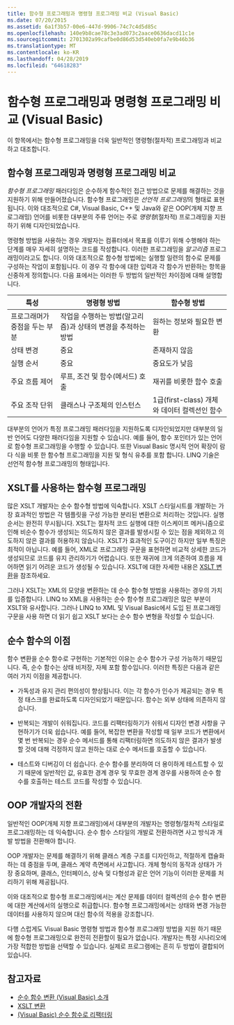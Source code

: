 ```yaml
---
title: 함수형 프로그래밍과 명령형 프로그래밍 비교 (Visual Basic)
ms.date: 07/20/2015
ms.assetid: 6a1f3b57-00e6-447d-9906-74c7c4d5d85c
ms.openlocfilehash: 140e9b8cae78c3e3ad073c2aace0636dacd11c1e
ms.sourcegitcommit: 2701302a99cafbe0d86d53d540eb0fa7e9b46b36
ms.translationtype: MT
ms.contentlocale: ko-KR
ms.lasthandoff: 04/28/2019
ms.locfileid: "64618283"
---
```

# <a name="functional-programming-vs-imperative-programming-visual-basic"></a>함수형 프로그래밍과 명령형 프로그래밍 비교 (Visual Basic)
이 항목에서는 함수형 프로그래밍을 더욱 일반적인 명령형(절차적) 프로그래밍과 비교하고 대조합니다.  
  
## <a name="functional-programming-vs-imperative-programming"></a>함수형 프로그래밍과 명령형 프로그래밍 비교  
 *함수형 프로그래밍* 패러다임은 순수하게 함수적인 접근 방법으로 문제를 해결하는 것을 지원하기 위해 만들어졌습니다. 함수형 프로그래밍은 *선언적 프로그래밍*의 형태로 표현됩니다. 이와 대조적으로 C#, Visual Basic, C++ 및 Java와 같은 OOP(개체 지향 프로그래밍) 언어를 비롯한 대부분의 주류 언어는 주로 *명령형*(절차적) 프로그래밍을 지원하기 위해 디자인되었습니다.  
  
 명령형 방법을 사용하는 경우 개발자는 컴퓨터에서 목표를 이루기 위해 수행해야 하는 단계를 매우 자세히 설명하는 코드를 작성합니다. 이러한 프로그래밍을 *알고리즘* 프로그래밍이라고도 합니다. 이와 대조적으로 함수형 방법에는 실행할 일련의 함수로 문제를 구성하는 작업이 포함됩니다. 이 경우 각 함수에 대한 입력과 각 함수가 반환하는 항목을 신중하게 정의합니다. 다음 표에서는 이러한 두 방법의 일반적인 차이점에 대해 설명합니다.  
  
|특성|명령형 방법|함수형 방법|  
|--------------------|-------------------------|-------------------------|  
|프로그래머가 중점을 두는 부분|작업을 수행하는 방법(알고리즘)과 상태의 변경을 추적하는 방법|원하는 정보와 필요한 변환|  
|상태 변경|중요|존재하지 않음|  
|실행 순서|중요|중요도가 낮음|  
|주요 흐름 제어|루프, 조건 및 함수(메서드) 호출|재귀를 비롯한 함수 호출|  
|주요 조작 단위|클래스나 구조체의 인스턴스|1급(first-class) 개체와 데이터 컬렉션인 함수|  
  
 대부분의 언어가 특정 프로그래밍 패러다임을 지원하도록 디자인되었지만 대부분의 일반 언어도 다양한 패러다임을 지원할 수 있습니다. 예를 들어, 함수 포인터가 있는 언어로 함수형 프로그래밍을 수행할 수 있습니다. 또한 Visual Basic 명시적 언어 확장이 람다 식을 비롯 한 함수형 프로그래밍을 지원 및 형식 유추를 포함 합니다. LINQ 기술은 선언적 함수형 프로그래밍의 형태입니다.  
  
## <a name="functional-programming-using-xslt"></a>XSLT를 사용하는 함수형 프로그래밍  
 많은 XSLT 개발자는 순수 함수형 방법에 익숙합니다. XSLT 스타일시트를 개발하는 가장 효과적인 방법은 각 템플릿을 구성 가능한 분리된 변환으로 처리하는 것입니다. 실행 순서는 완전히 무시됩니다. XSLT는 절차적 코드 실행에 대한 이스케이프 메커니즘으로 인해 비순수 함수가 생성되는 의도하지 않은 결과를 발생시킬 수 있는 점을 제외하고 의도하지 않은 결과를 허용하지 않습니다. XSLT가 효과적인 도구이긴 하지만 일부 특징은 최적이 아닙니다. 예를 들어, XML로 프로그래밍 구문을 표현하면 비교적 상세한 코드가 생성되므로 코드를 유지 관리하기가 어렵습니다. 또한 재귀에 크게 의존하여 흐름을 제어하면 읽기 어려운 코드가 생성될 수 있습니다. XSLT에 대한 자세한 내용은 [XSLT 변환](../../../../standard/data/xml/xslt-transformations.md)을 참조하세요.  
  
 그러나 XSLT는 XML의 모양을 변환하는 데 순수 함수형 방법을 사용하는 경우의 가치를 입증합니다. LINQ to XML을 사용하는 순수 함수형 프로그래밍은 많은 부분이 XSLT와 유사합니다. 그러나 LINQ to XML 및 Visual Basic에서 도입 된 프로그래밍 구문을 사용 하면 더 읽기 쉽고 XSLT 보다는 순수 함수 변형을 작성할 수 있습니다.  
  
## <a name="advantages-of-pure-functions"></a>순수 함수의 이점  
 함수 변환을 순수 함수로 구현하는 기본적인 이유는 순수 함수가 구성 가능하기 때문입니다. 즉, 순수 함수는 상태 비저장, 자체 포함 함수입니다. 이러한 특징은 다음과 같은 여러 가지 이점을 제공합니다.  
  
- 가독성과 유지 관리 편의성이 향상됩니다. 이는 각 함수가 인수가 제공되는 경우 특정 태스크를 완료하도록 디자인되었기 때문입니다. 함수는 외부 상태에 의존하지 않습니다.  
  
- 반복되는 개발이 쉬워집니다. 코드를 리팩터링하기가 쉬워서 디자인 변경 사항을 구현하기가 더욱 쉽습니다. 예를 들어, 복잡한 변환을 작성할 때 일부 코드가 변환에서 몇 번 반복되는 경우 순수 메서드를 통해 리팩터링하면 의도하지 않은 결과가 발생할 것에 대해 걱정하지 않고 원하는 대로 순수 메서드를 호출할 수 있습니다.  
  
- 테스트와 디버깅이 더 쉽습니다. 순수 함수를 분리하여 더 용이하게 테스트할 수 있기 때문에 일반적인 값, 유효한 경계 경우 및 무효한 경계 경우를 사용하여 순수 함수를 호출하는 테스트 코드를 작성할 수 있습니다.  
  
## <a name="transitioning-for-oop-developers"></a>OOP 개발자의 전환  
 일반적인 OOP(개체 지향 프로그래밍)에서 대부분의 개발자는 명령형/절차적 스타일로 프로그래밍하는 데 익숙합니다. 순수 함수 스타일의 개발로 전환하려면 사고 방식과 개발 방법을 전환해야 합니다.  
  
 OOP 개발자는 문제를 해결하기 위해 클래스 계층 구조를 디자인하고, 적절하게 캡슐화하는 데 중점을 두며, 클래스 계약 측면에서 사고합니다. 개체 형식의 동작과 상태가 가장 중요하며, 클래스, 인터페이스, 상속 및 다형성과 같은 언어 기능이 이러한 문제를 처리하기 위해 제공됩니다.  
  
 이와 대조적으로 함수형 프로그래밍에서는 계산 문제를 데이터 컬렉션의 순수 함수 변환에 대한 계산에서의 실행으로 취급합니다. 함수형 프로그래밍에서는 상태와 변경 가능한 데이터를 사용하지 않으며 대신 함수의 적용을 강조합니다.  
  
 다행 스럽게도 Visual Basic 명령형 방법과 함수형 프로그래밍 방법을 지원 하기 때문에 함수형 프로그래밍으로 완전히 전환할이 필요가 없습니다. 개발자는 특정 시나리오에 가장 적합한 방법을 선택할 수 있습니다. 실제로 프로그램에는 흔히 두 방법이 결합되어 있습니다.  
  
## <a name="see-also"></a>참고자료

- [순수 함수 변환 (Visual Basic) 소개](../../../../visual-basic/programming-guide/concepts/linq/introduction-to-pure-functional-transformations.md)
- [XSLT 변환](../../../../standard/data/xml/xslt-transformations.md)
- [(Visual Basic) 순수 함수로 리팩터링](../../../../visual-basic/programming-guide/concepts/linq/refactoring-into-pure-functions.md)
